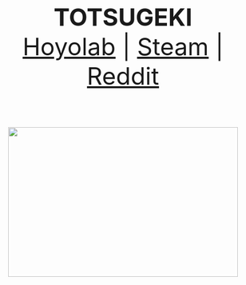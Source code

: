 <p align="center">
  <font size = "32">
  <b>TOTSUGEKI</b><br>
  <a href="https://www.hoyolab.com/accountCenter/postList?id=22872774">Hoyolab</a> |
  <a href="https://steamcommunity.com/id/phantzn/">Steam</a> |
  <a href="https://www.reddit.com/user/Braykzmi">Reddit</a>
  <br><br>
  </font>  
</p>
<p align="center">
  <img width="460" height="300" src="https://c.tenor.com/zJVgk5fQ5NQAAAAd/guilty-gear-guilty-gear-strive.gif">
</p>



<!--
**braykzmi/braykzmi** is a ✨ _special_ ✨ repository because its `README.md` (this file) appears on your GitHub profile.

Here are some ideas to get you started:

- 🔭 I’m currently working on ...
- 🌱 I’m currently learning ...
- 👯 I’m looking to collaborate on ...
- 🤔 I’m looking for help with ...
- 💬 Ask me about ...
- 📫 How to reach me: ...
- 😄 Pronouns: ...
- ⚡ Fun fact: ...
-->
